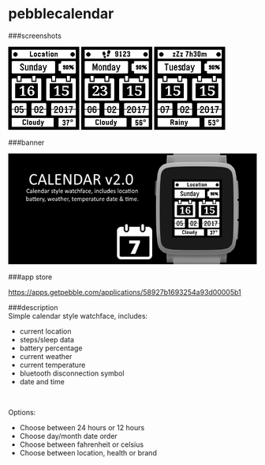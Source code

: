 # pebblecalendar
###screenshots

![basalt.png](/assets/basalt.png)
![basalt-health.png](/assets/basalt-health.png)
![basalt-sleep.png](/assets/basalt-sleep.png)

###banner

![banner.png](/assets/banner.png)

###app store

https://apps.getpebble.com/applications/58927b1693254a93d00005b1

###description
<br />
Simple calendar style watchface, includes:
 - current location
 - steps/sleep data
 - battery percentage
 - current weather
 - current temperature
 - bluetooth disconnection symbol
 - date and time<br />
<br />

Options:
 - Choose between 24 hours or 12 hours
 - Choose day/month date order
 - Choose between fahrenheit or celsius
 - Choose between location, health or brand
